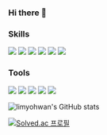 ### Hi there 👋

<!--
**limyohwan/limyohwan** is a ✨ _special_ ✨ repository because its `README.md` (this file) appears on your GitHub profile.

Here are some ideas to get you started:

- 🔭 I’m currently working on ...
- 🌱 I’m currently learning ...
- 👯 I’m looking to collaborate on ...
- 🤔 I’m looking for help with ...
- 💬 Ask me about ...
- 📫 How to reach me: ...
- 😄 Pronouns: ...
- ⚡ Fun fact: ...
-->

### Skills
<p>
  <img src="https://img.shields.io/badge/Spring-6DB33F?style=for-the-badge&logo=Spring&logoColor=white">
  <img src="https://img.shields.io/badge/Spring Boot-6DB33F?style=for-the-badge&logo=Spring Boot&logoColor=white">
  <img src="https://img.shields.io/badge/Spring Security-6DB33F?style=for-the-badge&logo=Spring Security&logoColor=white">
  <img src="https://img.shields.io/badge/JPA-6DB33F?style=for-the-badge&logoColor=white">
  <img src="https://img.shields.io/badge/Spring Data JPA-6DB33F?style=for-the-badge&logoColor=white">
  <img src="https://img.shields.io/badge/MyBatis-6DB33F?style=for-the-badge&logoColor=white">
</p>

### Tools
<p>
  <img src="https://img.shields.io/badge/INTELLIJ IDEA-000000?style=for-the-badge&logo=INTELLIJ IDEA&logoColor=white"/>
  <img src="https://img.shields.io/badge/ECLIPSE IDE-2C2255?style=for-the-badge&logo=ECLIPSE IDE&logoColor=white"/>
  <img src="https://img.shields.io/badge/VISUAL STUDIO CODE-007ACC?style=for-the-badge&logo=Visual Studio Code&logoColor=white"/>
  <img src="https://img.shields.io/badge/Tomcat-F8DC75?style=for-the-badge&logo=Apache Tomcat&logoColor=white"/>
  <img src="https://img.shields.io/badge/GitHub-181717?style=for-the-badge&logo=GitHub&logoColor=white"/>
  <br/>
</p>

![limyohwan's GitHub stats](https://github-readme-stats.vercel.app/api?username=limyohwan&show_icons=true&theme=dark)

[![Solved.ac 프로필](http://mazassumnida.wtf/api/v2/generate_badge?boj=dyghks7102)](https://solved.ac/dyghks7102)
